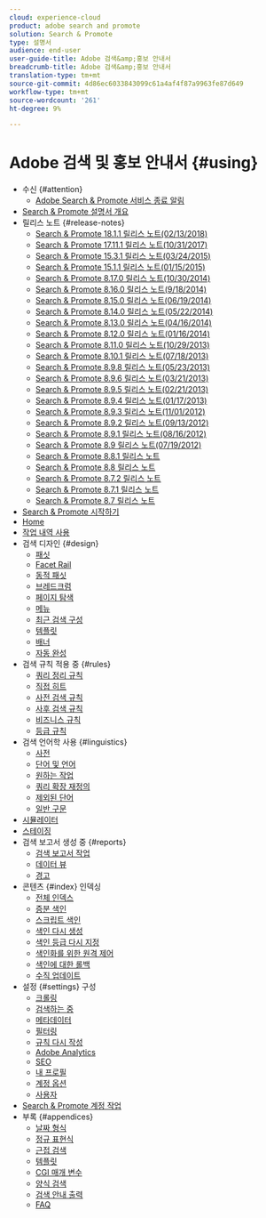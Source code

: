 ```yaml
---
cloud: experience-cloud
product: adobe search and promote
solution: Search & Promote
type: 설명서
audience: end-user
user-guide-title: Adobe 검색&amp;홍보 안내서
breadcrumb-title: Adobe 검색&amp;홍보 안내서
translation-type: tm+mt
source-git-commit: 4d86ec6033843099c61a4af4f87a9963fe87d649
workflow-type: tm+mt
source-wordcount: '261'
ht-degree: 9%

---
```



# Adobe 검색 및 홍보 안내서 {#using}

+ 수신 {#attention}
   + [Adobe Search &amp; Promote 서비스 종료 알림](sp-eol.md)
+ [Search &amp; Promote 설명서 개요](sp-home.md)
+ 릴리스 노트 {#release-notes}
   + [Search &amp; Promote 18.1.1 릴리스 노트(02/13/2018)](c-searchpromote-release-notes/c-rn-02-13-18-version-1811.md)
   + [Search &amp; Promote 17.11.1 릴리스 노트(10/31/2017)](c-searchpromote-release-notes/c-rn-10-31-17-version-1711.md)
   + [Search &amp; Promote 15.3.1 릴리스 노트(03/24/2015)](c-searchpromote-release-notes/c-rn-03-19-15-version-153.md)
   + [Search &amp; Promote 15.1.1 릴리스 노트(01/15/2015)](c-searchpromote-release-notes/c-rn-01-15-15-version-151.md)
   + [Search &amp; Promote 8.17.0 릴리스 노트(10/30/2014)](c-searchpromote-release-notes/c-rn-10-30-14-version-817.md)
   + [Search &amp; Promote 8.16.0 릴리스 노트(9/18/2014)](c-searchpromote-release-notes/c-rn-09-18-14-version-816.md)
   + [Search &amp; Promote 8.15.0 릴리스 노트(06/19/2014)](c-searchpromote-release-notes/c-rn-06-19-14-version-815.md)
   + [Search &amp; Promote 8.14.0 릴리스 노트(05/22/2014)](c-searchpromote-release-notes/c-rn-05-22-14-version-814.md)
   + [Search &amp; Promote 8.13.0 릴리스 노트(04/16/2014)](c-searchpromote-release-notes/c-rn-04-16-14-version-813.md)
   + [Search &amp; Promote 8.12.0 릴리스 노트(01/16/2014)](c-searchpromote-release-notes/c-rn-01-16-14-version-812.md)
   + [Search &amp; Promote 8.11.0 릴리스 노트(10/29/2013)](c-searchpromote-release-notes/c-rn-10-17-13-version-811.md)
   + [Search &amp; Promote 8.10.1 릴리스 노트(07/18/2013)](c-searchpromote-release-notes/c-rn-07-18-13-version-810.md)
   + [Search &amp; Promote 8.9.8 릴리스 노트(05/23/2013)](c-searchpromote-release-notes/c-rn-05-23-13-version-898.md)
   + [Search &amp; Promote 8.9.6 릴리스 노트(03/21/2013)](c-searchpromote-release-notes/c-rn-03-21-13-version-896.md)
   + [Search &amp; Promote 8.9.5 릴리스 노트(02/21/2013)](c-searchpromote-release-notes/c-rn-02-21-13-version-895.md)
   + [Search &amp; Promote 8.9.4 릴리스 노트(01/17/2013)](c-searchpromote-release-notes/c-rn-01-17-13-version-894.md)
   + [Search &amp; Promote 8.9.3 릴리스 노트(11/01/2012)](c-searchpromote-release-notes/c-rn-11-01-12-version-893.md)
   + [Search &amp; Promote 8.9.2 릴리스 노트(09/13/2012)](c-searchpromote-release-notes/c-rn-09-13-12-version-892.md)
   + [Search &amp; Promote 8.9.1 릴리스 노트(08/16/2012)](c-searchpromote-release-notes/c-rn-08-16-12-version-891.md)
   + [Search &amp; Promote 8.9 릴리스 노트(07/19/2012)](c-searchpromote-release-notes/c-rn-07-19-12-version-89.md)
   + [Search &amp; Promote 8.8.1 릴리스 노트](c-searchpromote-release-notes/c-rn-05-31-12-version-881.md)
   + [Search &amp; Promote 8.8 릴리스 노트](c-searchpromote-release-notes/c-rn-04-26-12-version-88.md)
   + [Search &amp; Promote 8.7.2 릴리스 노트](c-searchpromote-release-notes/c-maintenance-release-03-29-12-version-872.md)
   + [Search &amp; Promote 8.7.1 릴리스 노트](c-searchpromote-release-notes/c-maintenance-release-02-23-12-version-871.md)
   + [Search &amp; Promote 8.7 릴리스 노트](c-searchpromote-release-notes/c-maintenance-release-01-19-12-version-870.md)
+ [Search &amp; Promote 시작하기](c-getting-started.md)
+ [Home](c-about-home.md)
+ [작업 내역 사용](t-using-the-history-option.md)
+ 검색 디자인 {#design}
   + [패싯](c-about-design-menu/c-about-facets.md)
   + [Facet Rail](c-about-design-menu/c-about-facet-rails.md)
   + [동적 패싯](c-about-design-menu/c-about-dynamic-facets.md)
   + [브레드크럼](c-about-design-menu/c-about-breadcrumbs.md)
   + [페이지 탐색](c-about-design-menu/c-about-page-navigation.md)
   + [메뉴](c-about-design-menu/c-about-menus.md)
   + [최근 검색 구성](c-about-design-menu/t-configuring-recent-searches.md)
   + [템플릿](c-about-design-menu/c-about-templates.md)
   + [배너](c-about-design-menu/c-about-banners.md)
   + [자동 완성](c-about-auto-complete.md)
+ 검색 규칙 적용 중 {#rules}
   + [쿼리 정리 규칙](c-about-rules-menu/c-about-query-cleaning-rules.md)
   + [직접 히트](c-about-rules-menu/c-about-direct-hits.md)
   + [사전 검색 규칙](c-about-rules-menu/c-about-pre-search-rules.md)
   + [사후 검색 규칙](c-about-rules-menu/c-about-post-search-rules.md)
   + [비즈니스 규칙](c-about-rules-menu/c-about-business-rules.md)
   + [등급 규칙](c-about-rules-menu/c-about-ranking-rules.md)
+ 검색 언어학 사용 {#linguistics}
   + [사전](c-about-linguistics-menu/c-about-dictionaries.md)
   + [단어 및 언어](c-about-linguistics-menu/c-about-words-and-language.md)
   + [원하는 작업](c-about-linguistics-menu/c-about-did-you-mean.md)
   + [쿼리 확장 재정의](c-about-linguistics-menu/c-about-query-expansion-overrides.md)
   + [제외된 단어](c-about-linguistics-menu/c-about-excluded-words.md)
   + [일반 구문](c-about-linguistics-menu/c-about-common-phrases.md)
+ [시뮬레이터](c-about-simulator.md)
+ [스테이징](c-about-staging.md)
+ 검색 보고서 생성 중 {#reports}
   + [검색 보고서 작업](c-about-reports-menu/c-about-reports-menu.md)
   + [데이터 뷰](c-about-reports-menu/c-about-data-views.md)
   + [경고](c-about-reports-menu/c-about-alerts.md)
+ 콘텐츠 {#index} 인덱싱
   + [전체 인덱스](c-about-index-menu/c-about-full-index.md)
   + [증분 색인](c-about-index-menu/c-about-incremental-index.md)
   + [스크립트 색인](c-about-index-menu/c-about-scripted-index.md)
   + [색인 다시 생성](c-about-index-menu/c-about-regenerate-index.md)
   + [색인 등급 다시 지정](c-about-index-menu/c-about-re-rank-index.md)
   + [색인화를 위한 원격 제어](c-about-index-menu/c-about-remote-control-for-indexing.md)
   + [색인에 대한 롤백](c-about-index-menu/c-about-rollback-for-indexes.md)
   + [수직 업데이트](c-about-index-menu/c-about-vertical-updates.md)
+ 설정 {#settings} 구성
   + [크롤링](c-about-settings-menu/c-about-crawling-menu.md)
   + [검색하는 중](c-about-settings-menu/c-about-searching-menu.md)
   + [메타데이터](c-about-settings-menu/c-about-metadata-menu.md)
   + [필터링](c-about-settings-menu/c-about-filtering-menu.md)
   + [규칙 다시 작성](c-about-settings-menu/c-about-rewrite-rules-menu.md)
   + [Adobe Analytics](c-about-settings-menu/c-about-adobe-analytics-menu.md)
   + [SEO](c-about-settings-menu/c-about-seo.md)
   + [내 프로필](c-about-settings-menu/c-about-my-profile-menu.md)
   + [계정 옵션](c-about-settings-menu/c-about-account-options-menu.md)
   + [사용자](c-about-settings-menu/c-about-users-menu.md)
+ [Search &amp; Promote 계정 작업](c-about-accounts-menu.md)
+ 부록 {#appendices}
   + [날짜 형식](c-appendices/r-date-formats.md)
   + [정규 표현식](c-appendices/r-regular-expressions.md)
   + [근접 검색](c-appendices/r-about-proximity-search.md)
   + [템플릿](c-appendices/c-templates.md)
   + [CGI 매개 변수](c-appendices/c-cgiparameters.md)
   + [양식 검색](c-appendices/c-searchforms.md)
   + [검색 안내 출력](c-appendices/c-guidedsearchoutput.md)
   + [FAQ](c-appendices/c-faq.md)
